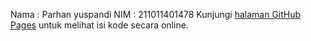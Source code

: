 Nama : Parhan yuspandi
NIM : 211011401478
Kunjungi [halaman GitHub Pages](https://Yuspandiparhan.github.io/pemrogweb) untuk melihat isi kode secara online.

